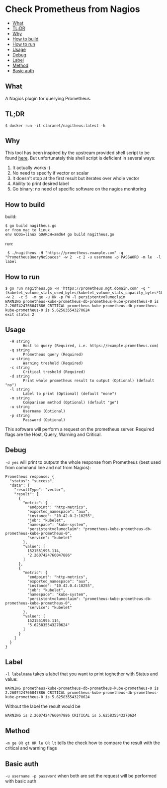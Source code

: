 # Check Prometheus from Nagios

<!-- vim-markdown-toc GFM -->

* [What](#what)
* [TL;DR](#tldr)
* [Why](#why)
* [How to build](#how-to-build)
* [How to run](#how-to-run)
* [Usage](#usage)
* [Debug](#debug)
* [Label](#label)
* [Method](#method)
* [Basic auth](#basic-auth)

<!-- vim-markdown-toc -->

## What

A Nagios plugin for querying Prometheus.

## TL;DR

```
$ docker run -it claranet/nagitheus:latest -h
```

## Why

This tool has been inspired by the upstream provided shell script to be found [here](https://github.com/prometheus/nagios_plugins). But unfortunately this shell script is deficient in several ways:

1. It actually works :)
2. No need to specify if vector or scalar
3. It doesn't stop at the first result but iterates over whole vector
4. Ability to print desired label
5. Go binary: no need of specific software on the nagios monitoring

## How to build

build:
```
$ go build nagitheus.go
or from mac to linux
env GOOS=linux GOARCH=amd64 go build nagitheus.go
````
run:
```
 $ ./nagitheus -H "https://prometheus.example.com" -q "PrometheusQueryNoSpaces" -w 2  -c 2 -u username -p PASSWORD -m le  -l label
```
## How to run
```
$ go run nagitheus.go -H 'https://prometheus.mgt.domain.com' -q "(kubelet_volume_stats_used_bytes/kubelet_volume_stats_capacity_bytes*100)>2" -w 2  -c 5  -m ge -u UN -p PW -l persistentvolumeclaim
WARNING prometheus-kube-prometheus-db-prometheus-kube-prometheus-0 is 2.2607424766047886 CRITICAL prometheus-kube-prometheus-db-prometheus-kube-prometheus-0 is 5.625835543270624
exit status 2
```
## Usage

```
  -H string
    	Host to query (Required, i.e. https://example.prometheus.com)
  -q string
    	Prometheus query (Required)
  -w string
    	Warning treshold (Required)
  -c string
    	Critical treshold (Required)
  -d string
    	Print whole prometheus result to output (Optional) (default "no")
  -l string
    	Label to print (Optional) (default "none")
  -m string
    	Comparison method (Optional) (default "ge")
  -u string
    	Username (Optional)
  -p string
    	Password (Optional)

```
This software will perform a request on the prometheus server. Required flags are the Host, Query, Warning and Critical.

## Debug

`-d yes` will print to outputn the whole response from Prometheus (best used from command line and not from Nagios):
```
Prometheus response: {
  "status": "success",
  "data": {
    "resultType": "vector",
    "result": [
      {
        "metric": {
          "endpoint": "http-metrics",
          "exported_namespace": "aux",
          "instance": "10.42.0.2:10255",
          "job": "kubelet",
          "namespace": "kube-system",
          "persistentvolumeclaim": "prometheus-kube-prometheus-db-prometheus-kube-prometheus-0",
          "service": "kubelet"
        },
        "value": [
          1521551995.114,
          "2.2607424766047886"
        ]
      },
      {
        "metric": {
          "endpoint": "http-metrics",
          "exported_namespace": "aux",
          "instance": "10.42.0.4:10255",
          "job": "kubelet",
          "namespace": "kube-system",
          "persistentvolumeclaim": "prometheus-kube-prometheus-db-prometheus-kube-prometheus-0",
          "service": "kubelet"
        },
        "value": [
          1521551995.114,
          "5.625835543270624"
        ]
      }
    ]
  }
}
```
## Label

`-l labelname` takes a label that you want to print toghether with Status and value:
```
WARNING prometheus-kube-prometheus-db-prometheus-kube-prometheus-0 is 2.2607424766047886 CRITICAL prometheus-kube-prometheus-db-prometheus-kube-prometheus-0 is 5.625835543270624
```
Without the label the result would be
```
WARNING is 2.2607424766047886 CRITICAL is 5.625835543270624
```

## Method

`-m ge OR gt OR le OR lt` tells the check how to compare the result with the critical and warning flags 

## Basic auth
`-u username -p password` when both are set the request will be performed with basic auth

